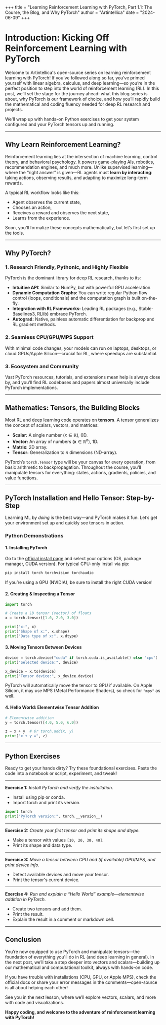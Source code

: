 +++
title = "Learning Reinforcement Learning with PyTorch, Part 1.1: The Course, the Blog, and Why PyTorch"
author = "Artintellica"
date = "2024-06-09"
+++

# Introduction: Kicking Off Reinforcement Learning with PyTorch

Welcome to Artintellica's open-source series on learning reinforcement learning with PyTorch! If you’ve followed along so far, you’ve primed yourself with linear algebra, calculus, and deep learning—so you’re in the perfect position to step into the world of reinforcement learning (RL). In this post, we’ll set the stage for the journey ahead: what this blog series is about, why PyTorch is our framework of choice, and how you’ll rapidly build the mathematical and coding fluency needed for deep RL research and projects.

We'll wrap up with hands-on Python exercises to get your system configured and your PyTorch tensors up and running.

---

## Why Learn Reinforcement Learning?

Reinforcement learning lies at the intersection of machine learning, control theory, and behavioral psychology. It powers game-playing AIs, robotics, recommendation engines, and much more. Unlike supervised learning—where the “right answer” is given—RL agents must **learn by interacting**: taking actions, observing results, and adapting to maximize long-term rewards.

A typical RL workflow looks like this:

- Agent observes the current state,
- Chooses an action,
- Receives a reward and observes the next state,
- Learns from the experience.

Soon, you’ll formalize these concepts mathematically, but let’s first set up the tools.

---

## Why PyTorch?

### 1. Research Friendly, Pythonic, and Highly Flexible

PyTorch is the dominant library for deep RL research, thanks to its:

- **Intuitive API:** Similar to NumPy, but with powerful GPU acceleration.
- **Dynamic Computation Graphs:** You can write regular Python flow control (loops, conditionals) and the computation graph is built on-the-fly.
- **Integration with RL Frameworks:** Leading RL packages (e.g., Stable-Baselines3, RLlib) embrace PyTorch.
- **Autograd:** Native, painless automatic differentiation for backprop and RL gradient methods.

### 2. Seamless CPU/GPU/MPS Support

With minimal code changes, your models can run on laptops, desktops, or cloud GPUs/Apple Silicon—crucial for RL, where speedups are substantial.

### 3. Ecosystem and Community

Vast PyTorch resources, tutorials, and extensions mean help is always close by, and you’ll find RL codebases and papers almost universally include PyTorch implementations.

---

## Mathematics: Tensors, the Building Blocks

Most RL and deep learning code operates on **tensors**. A tensor generalizes the concept of scalars, vectors, and matrices:

- **Scalar:** A single number ($x \in \mathbb{R}$), 0D.
- **Vector:** An array of numbers ($\mathbf{x} \in \mathbb{R}^n$), 1D.
- **Matrix:** 2D array.
- **Tensor:** Generalization to $n$ dimensions (ND-array).

PyTorch’s `torch.Tensor` type will be your canvas for every operation, from basic arithmetic to backpropagation. Throughout the course, you’ll manipulate tensors for everything: states, actions, gradients, policies, and value functions.

---

## PyTorch Installation and Hello Tensor: Step-by-Step

Learning ML by *doing* is the best way—and PyTorch makes it fun. Let’s get your environment set up and quickly see tensors in action.

### Python Demonstrations

#### **1. Installing PyTorch**

Go to the [official install page](https://pytorch.org/get-started/locally/) and select your options (OS, package manager, CUDA version). For typical CPU-only install via pip:

```bash
pip install torch torchvision torchaudio
```

If you’re using a GPU (NVIDIA), be sure to install the right CUDA version!

#### **2. Creating & Inspecting a Tensor**

```python
import torch

# Create a 1D tensor (vector) of floats
x = torch.tensor([1.0, 2.0, 3.0])

print("x:", x)
print("Shape of x:", x.shape)
print("Data type of x:", x.dtype)
```

#### **3. Moving Tensors Between Devices**

```python
device = torch.device("cuda" if torch.cuda.is_available() else "cpu")
print("Selected device:", device)

x_device = x.to(device)
print("Tensor device:", x_device.device)
```

PyTorch will automatically move the tensor to GPU if available. On Apple Silicon, it may use MPS (Metal Performance Shaders), so check for `"mps"` as well.

#### **4. Hello World: Elementwise Tensor Addition**

```python
# Elementwise addition
y = torch.tensor([4.0, 5.0, 6.0])

z = x + y  # Or torch.add(x, y)
print("x + y =", z)
```

---

## Python Exercises

Ready to get your hands dirty? Try these foundational exercises. Paste the code into a notebook or script, experiment, and tweak!

---

**Exercise 1:** *Install PyTorch and verify the installation.*

- Install using pip or conda.
- Import torch and print its version.

```python
import torch
print("PyTorch version:", torch.__version__)
```

---

**Exercise 2:** *Create your first tensor and print its shape and dtype.*

- Make a tensor with values `[10, 20, 30, 40]`.
- Print its shape and data type.

---

**Exercise 3:** *Move a tensor between CPU and (if available) GPU/MPS, and print device info.*

- Detect available devices and move your tensor.
- Print the tensor's current device.

---

**Exercise 4:** *Run and explain a “Hello World” example—elementwise addition in PyTorch.*

- Create two tensors and add them.
- Print the result.
- Explain the result in a comment or markdown cell.

---

## Conclusion

You’re now equipped to use PyTorch and manipulate tensors—the foundation of everything you'll do in RL (and deep learning in general). In the next post, we’ll take a step deeper into vectors and scalars—building up our mathematical and computational toolkit, always with hands-on code.

If you have trouble with installations (CPU, GPU, or Apple MPS), check the official docs or share your error messages in the comments—open-source is all about helping each other! 

See you in the next lesson, where we’ll explore vectors, scalars, and more with code and visualizations.

**Happy coding, and welcome to the adventure of reinforcement learning with PyTorch!**
